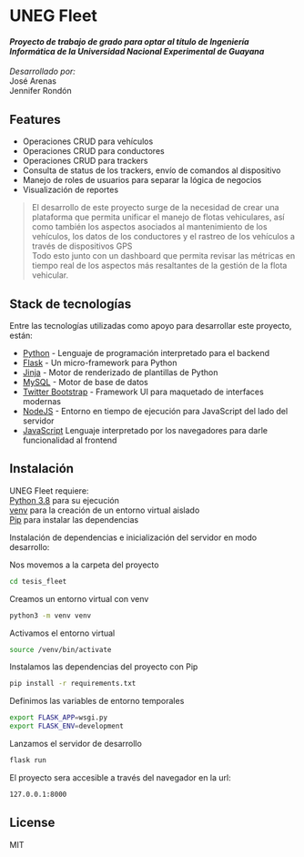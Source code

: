 # UNEG Fleet
#### _Proyecto de trabajo de grado para optar al título de Ingeniería Informática de la Universidad Nacional Experimental de Guayana_
_Desarrollado por:_ <br>
José Arenas <br>
Jennifer Rondón <br>

## Features

- Operaciones CRUD para vehículos
- Operaciones CRUD para conductores
- Operaciones CRUD para trackers
- Consulta de status de los trackers, envío de comandos al dispositivo
- Manejo de roles de usuarios para separar la lógica de negocios
- Visualización de reportes


> El desarrollo de este proyecto surge de la necesidad de crear una plataforma 
> que permita unificar el manejo de flotas vehiculares, así como también los
> aspectos asociados al mantenimiento de los vehículos, los datos de los conductores
> y el rastreo de los vehículos a través de dispositivos GPS <br>
> Todo esto junto con un dashboard que permita revisar las métricas en tiempo real
> de los aspectos más resaltantes de la gestión de la flota vehicular.


## Stack de tecnologías

Entre las tecnologías utilizadas como apoyo para desarrollar este proyecto, están:

- [Python](https://www.python.org/) - Lenguaje de programación interpretado para el backend
- [Flask](https://flask.palletsprojects.com/en/1.1.x/) - Un micro-framework para Python
- [Jinja](https://jinja.palletsprojects.com/en/2.11.x/) - Motor de renderizado de plantillas de Python
- [MySQL](https://www.mysql.com/) - Motor de base de datos 
- [Twitter Bootstrap](https://getbootstrap.com/) - Framework UI para maquetado de interfaces modernas
- [NodeJS](https://nodejs.org/es/) - Entorno en tiempo de ejecución para JavaScript del lado del servidor
- [JavaScript](https://www.javascript.com/) Lenguaje interpretado por los navegadores para darle funcionalidad al frontend


## Instalación

UNEG Fleet requiere: <br>
[Python 3.8](https://www.python.org/) para su ejecución <br>
[venv](https://packaging.python.org/key_projects/#venv) para la creación de un entorno virtual aislado <br>
[Pip](https://pypi.org/project/pip/) para instalar las dependencias <br>

Instalación de dependencias e inicialización del servidor en modo desarrollo:

Nos movemos a la carpeta del proyecto
```sh
cd tesis_fleet
```
Creamos un entorno virtual con venv
```sh
python3 -m venv venv 
```
Activamos el entorno virtual
```sh
source /venv/bin/activate
```

Instalamos las dependencias del proyecto con Pip
```sh
pip install -r requirements.txt
```
Definimos las variables de entorno temporales
```sh
export FLASK_APP=wsgi.py
export FLASK_ENV=development
```
Lanzamos el servidor de desarrollo
```sh
flask run
```

El proyecto sera accesible a través del navegador en la url:
```sh
127.0.0.1:8000
```
## License

MIT


